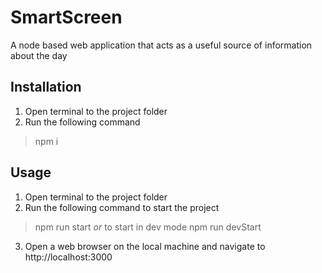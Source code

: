 # SmartScreen
A node based web application that acts as a useful source of information about the day

## Installation
1. Open terminal to the project folder
2. Run the following command
> npm i

## Usage
1. Open terminal to the project folder
2. Run the following command to start the project
> npm run start
*or* to start in dev mode
> npm run devStart
3. Open a web browser on the local machine and navigate to http://localhost:3000